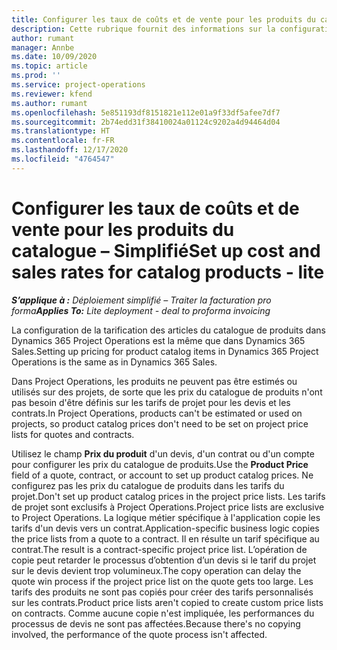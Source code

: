 ```yaml
---
title: Configurer les taux de coûts et de vente pour les produits du catalogue – Simplifié
description: Cette rubrique fournit des informations sur la configuration des taux de coûts et de vente pour les articles d’un catalogue de produits.
author: rumant
manager: Annbe
ms.date: 10/09/2020
ms.topic: article
ms.prod: ''
ms.service: project-operations
ms.reviewer: kfend
ms.author: rumant
ms.openlocfilehash: 5e851193df8151821e112e01a9f33df5afee7df7
ms.sourcegitcommit: 2b74edd31f38410024a01124c9202a4d94464d04
ms.translationtype: HT
ms.contentlocale: fr-FR
ms.lasthandoff: 12/17/2020
ms.locfileid: "4764547"
---
```

# <a name="set-up-cost-and-sales-rates-for-catalog-products---lite"></a><span data-ttu-id="9ed74-103">Configurer les taux de coûts et de vente pour les produits du catalogue – Simplifié</span><span class="sxs-lookup"><span data-stu-id="9ed74-103">Set up cost and sales rates for catalog products - lite</span></span>

<span data-ttu-id="9ed74-104">_**S’applique à :** Déploiement simplifié – Traiter la facturation pro forma_</span><span class="sxs-lookup"><span data-stu-id="9ed74-104">_**Applies To:** Lite deployment - deal to proforma invoicing_</span></span>


<span data-ttu-id="9ed74-105">La configuration de la tarification des articles du catalogue de produits dans Dynamics 365 Project Operations est la même que dans Dynamics 365 Sales.</span><span class="sxs-lookup"><span data-stu-id="9ed74-105">Setting up pricing for product catalog items in Dynamics 365 Project Operations is the same as in Dynamics 365 Sales.</span></span>

<span data-ttu-id="9ed74-106">Dans Project Operations, les produits ne peuvent pas être estimés ou utilisés sur des projets, de sorte que les prix du catalogue de produits n'ont pas besoin d'être définis sur les tarifs de projet pour les devis et les contrats.</span><span class="sxs-lookup"><span data-stu-id="9ed74-106">In Project Operations, products can't be estimated or used on projects, so product catalog prices don't need to be set on project price lists for quotes and contracts.</span></span>

<span data-ttu-id="9ed74-107">Utilisez le champ **Prix du produit** d'un devis, d'un contrat ou d'un compte pour configurer les prix du catalogue de produits.</span><span class="sxs-lookup"><span data-stu-id="9ed74-107">Use the **Product Price** field of a quote, contract, or account to set up product catalog prices.</span></span> <span data-ttu-id="9ed74-108">Ne configurez pas les prix du catalogue de produits dans les tarifs du projet.</span><span class="sxs-lookup"><span data-stu-id="9ed74-108">Don't set up product catalog prices in the project price lists.</span></span> <span data-ttu-id="9ed74-109">Les tarifs de projet sont exclusifs à Project Operations.</span><span class="sxs-lookup"><span data-stu-id="9ed74-109">Project price lists are exclusive to Project Operations.</span></span> <span data-ttu-id="9ed74-110">La logique métier spécifique à l'application copie les tarifs d'un devis vers un contrat.</span><span class="sxs-lookup"><span data-stu-id="9ed74-110">Application-specific business logic copies the price lists from a quote to a contract.</span></span> <span data-ttu-id="9ed74-111">Il en résulte un tarif spécifique au contrat.</span><span class="sxs-lookup"><span data-stu-id="9ed74-111">The result is a contract-specific project price list.</span></span> <span data-ttu-id="9ed74-112">L’opération de copie peut retarder le processus d’obtention d’un devis si le tarif du projet sur le devis devient trop volumineux.</span><span class="sxs-lookup"><span data-stu-id="9ed74-112">The copy operation can delay the quote win process if the project price list on the quote gets too large.</span></span> <span data-ttu-id="9ed74-113">Les tarifs des produits ne sont pas copiés pour créer des tarifs personnalisés sur les contrats.</span><span class="sxs-lookup"><span data-stu-id="9ed74-113">Product price lists aren't copied to create custom price lists on contracts.</span></span> <span data-ttu-id="9ed74-114">Comme aucune copie n'est impliquée, les performances du processus de devis ne sont pas affectées.</span><span class="sxs-lookup"><span data-stu-id="9ed74-114">Because there's no copying involved, the performance of the quote process isn't affected.</span></span>
